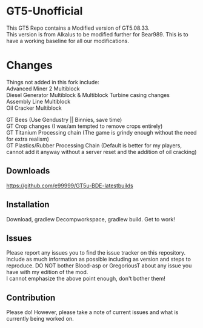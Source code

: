 # GT5-Unofficial  
This GT5 Repo contains a Modified version of GT5.08.33.  
This version is from Alkalus to be modified further for Bear989.
This is to have a working baseline for all our modifications.

# Changes  
Things not added in this fork include:  
Advanced Miner 2 Multiblock  
Diesel Generator Multiblock & Multiblock Turbine casing changes  
Assembly Line Multiblock  
Oil Cracker Multiblock  

GT Bees (Use Gendustry || Binnies, save time)  
GT Crop changes (I was/am tempted to remove crops entirely)  
GT Titanium Processing chain (The game is grindy enough without the need for extra realism)  
GT Plastics/Rubber Processing Chain (Default is better for my players, cannot add it anyway without a server reset and the addition of oil cracking)  

## Downloads

https://github.com/e99999/GT5u-BDE-latestbuilds

## Installation

Download, gradlew Decompworkspace, gradlew build. Get to work!

## Issues

Please report any issues you to find the issue tracker on this repository.   
Include as much information as possible including as version and steps to reproduce.
DO NOT bother Blood-asp or GregoriousT about any issue you have with my edition of the mod.  
I cannot emphasize the above point enough, don't bother them!  

## Contribution

Please do! However, please take a note of current issues and what is currently being worked on.

